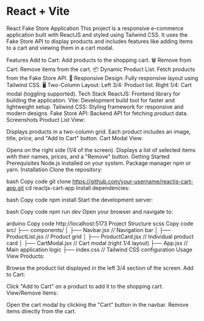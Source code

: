 # React + Vite

React Fake Store Application
This project is a responsive e-commerce application built with ReactJS and styled using Tailwind CSS. It uses the Fake Store API to display products and includes features like adding items to a cart and viewing them in a cart modal.

Features
 Add to Cart: Add products to the shopping cart.
🗑️ Remove from Cart: Remove items from the cart.
📦 Dynamic Product List: Fetch products from the Fake Store API.
🎨 Responsive Design: Fully responsive layout using Tailwind CSS.
🖥️ Two-Column Layout:
Left 3/4: Product list.
Right 1/4: Cart modal (toggling supported).
Tech Stack
ReactJS: Frontend library for building the application.
Vite: Development build tool for faster and lightweight setup.
Tailwind CSS: Styling framework for responsive and modern designs.
Fake Store API: Backend API for fetching product data.
Screenshots
Product List View:

Displays products in a two-column grid.
Each product includes an image, title, price, and "Add to Cart" button.
Cart Modal View:

Opens on the right side (1/4 of the screen).
Displays a list of selected items with their names, prices, and a "Remove" button.
Getting Started
Prerequisites
Node.js installed on your system.
Package manager npm or yarn.
Installation
Clone the repository:

bash
Copy code
git clone https://github.com/your-username/reactjs-cart-app.git
cd reactjs-cart-app
Install dependencies:

bash
Copy code
npm install
Start the development server:

bash
Copy code
npm run dev
Open your browser and navigate to:

arduino
Copy code
http://localhost:5173
Project Structure
scss
Copy code
src/
├── components/
│   ├── Navbar.jsx       // Navigation bar
│   ├── ProductList.jsx  // Product grid
│   ├── ProductCard.jsx  // Individual product card
│   ├── CartModal.jsx    // Cart modal (right 1/4 layout)
├── App.jsx              // Main application logic
├── index.css            // Tailwind CSS configuration
Usage
View Products:

Browse the product list displayed in the left 3/4 section of the screen.
Add to Cart:

Click "Add to Cart" on a product to add it to the shopping cart.
View/Remove Items:

Open the cart modal by clicking the "Cart" button in the navbar.
Remove items directly from the cart.

